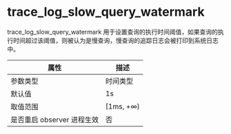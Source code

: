 trace_log_slow_query_watermark 
===================================================

trace_log_slow_query_watermark 用于设置查询的执行时间阈值，如果查询的执行时间超过该阈值，则被认为是慢查询，慢查询的追踪日志会被打印到系统日志中。


|      **属性**      |   **描述**   |
|------------------|------------|
| 参数类型             | 时间类型       |
| 默认值              | 1s      |
| 取值范围             | \[1ms, +∞) |
| 是否重启 observer 进程生效 | 否          |



